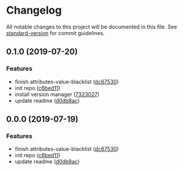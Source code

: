 # Changelog

All notable changes to this project will be documented in this file. See [standard-version](https://github.com/conventional-changelog/standard-version) for commit guidelines.

## 0.1.0 (2019-07-20)


### Features

* finish attributes-value-blacklist ([dc67530](https://github.com/Leruiz/eslint-plugin-string-value/commit/dc67530))
* init repo ([c6bed11](https://github.com/Leruiz/eslint-plugin-string-value/commit/c6bed11))
* install version manager ([7323027](https://github.com/Leruiz/eslint-plugin-string-value/commit/7323027))
* update readme ([d0db8ac](https://github.com/Leruiz/eslint-plugin-string-value/commit/d0db8ac))



## 0.0.0 (2019-07-19)


### Features

* finish attributes-value-blacklist ([dc67530](https://github.com/Leruiz/eslint-plugin-string-value/commit/dc67530))
* init repo ([c6bed11](https://github.com/Leruiz/eslint-plugin-string-value/commit/c6bed11))
* update readme ([d0db8ac](https://github.com/Leruiz/eslint-plugin-string-value/commit/d0db8ac))
